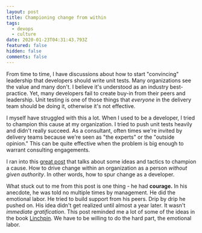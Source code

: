 ```yaml
---
layout: post
title: Championing change from within
tags:
  - devops
  - culture
date: 2020-01-23T04:31:43.793Z
featured: false
hidden: false
comments: false
---
```

From time to time, I have discussions about how to start "convincing" leadership that developers should write unit tests. Many organizations see the value and many don't. I believe it's understood as an industry best-practice. Yet, many developers fail to create buy-in from their peers and leadership. Unit testing is one of those things that *everyone* in the delivery team should be doing it, otherwise it's not effective.

<!--more-->

I myself have struggled with this a lot. When I used to be a developer, I tried to champion this cause at my organization. I tried to push unit tests heavily and didn't really succeed. As a consultant, often times we're invited by delivery teams because we're seen as "the experts" or the "outside opinion." This can be quite effective when the problem is big enough to warrant consulting engagements.

I ran into this [great post](http://www.lihaoyi.com/post/HowToDriveChangeasaSoftwareEngineer.html) that talks about some ideas and tactics to champion a cause. How to drive change within an organization as a person *without given authority*. In other words, how to spur change as a developer.

What stuck out to me from this post is one thing - he had **courage.** In his anecdote, he was told no multiple times by management. He did the emotional labor. He tried to build support from his peers. Drip by drip he pushed on. His idea didn't get realized until almost a year later. It wasn't *immediate gratification*. This post reminded me a lot of some of the ideas in the book [Linchpin](https://www.amazon.com/Linchpin-Are-Indispensable-Seth-Godin/dp/1591844096). We have to be willing to do the hard part, the emotional labor.
